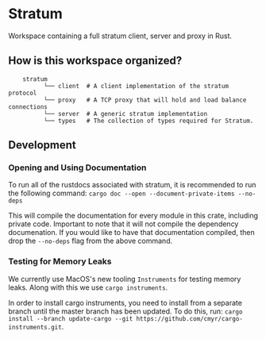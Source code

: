 # Stratum
Workspace containing a full stratum client, server and proxy in Rust.

## How is this workspace organized?
```
    stratum
          └── client  # A client implementation of the stratum protocol
          └── proxy   # A TCP proxy that will hold and load balance connections
          └── server  # A generic stratum implementation 
          └── types   # The collection of types required for Stratum.
```

## Development

### Opening and Using Documentation

To run all of the rustdocs associated with stratum, it is recommended to run the following command:
`cargo doc --open --document-private-items --no-deps`

This will compile the documentation for every module in this crate, including private code. Important to note that it will not
compile the dependency documenation. If you would like to have that documentation compiled, then drop the `--no-deps` flag from the above 
command.

### Testing for Memory Leaks

We currently use MacOS's new tooling `Instruments` for testing memory leaks. Along with this we use `cargo instruments`.

In order to install cargo instruments, you need to install from a separate branch until the master branch has been updated. To do this, run: `cargo install --branch update-cargo --git https://github.com/cmyr/cargo-instruments.git`.

